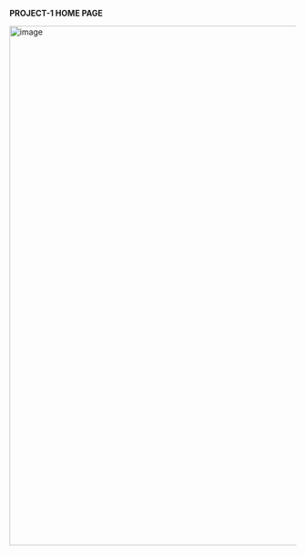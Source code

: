 **PROJECT-1 HOME PAGE**

<img width="1895" height="912" alt="image" src="https://github.com/user-attachments/assets/eb824058-8793-4dc0-aaa7-11afe1bcb487" />
